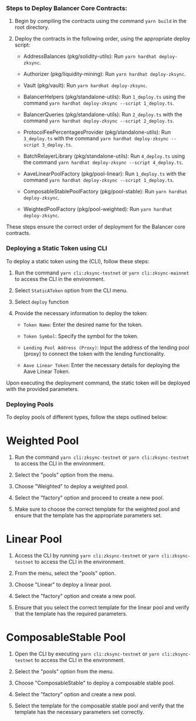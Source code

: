 ### Steps to Deploy Balancer Core Contracts:

1. Begin by compiling the contracts using the command `yarn build` in the root directory.

2. Deploy the contracts in the following order, using the appropriate deploy script:

   - AddressBalances (pkg/solidity-utils): Run `yarn hardhat deploy-zksync`.

   - Authorizer (pkg/liquidity-mining): Run `yarn hardhat deploy-zksync`.

   - Vault (pkg/vault): Run `yarn hardhat deploy-zksync`.

   - BalancerHelpers (pkg/standalone-utils): Run `1_deploy.ts` using the command `yarn hardhat deploy-zksync --script 1_deploy.ts`.

   - BalancerQueries (pkg/standalone-utils): Run `2_deploy.ts` with the command `yarn hardhat deploy-zksync --script 2_deploy.ts`.

   - ProtocolFeePercentagesProvider (pkg/standalone-utils): Run `3_deploy.ts` with the command `yarn hardhat deploy-zksync --script 3_deploy.ts`.

   - BatchRelayerLibrary (pkg/standalone-utils): Run `4_deploy.ts` using the command `yarn hardhat deploy-zksync --script 4_deploy.ts`.

   - AaveLinearPoolFactory (pkg/pool-linear): Run `1_deploy.ts` with the command `yarn hardhat deploy-zksync --script 1_deploy.ts`.

   - ComposableStablePoolFactory (pkg/pool-stable): Run `yarn hardhat deploy-zksync`.

   - WeightedPoolFactory (pkg/pool-weighted): Run `yarn hardhat deploy-zksync`.

These steps ensure the correct order of deployment for the Balancer core contracts.

### Deploying a Static Token using CLI

To deploy a static token using the (CLI), follow these steps:

1. Run the command `yarn cli:zksync-testnet` or `yarn cli:zksync-mainnet` to access the CLI in the environment.

2. Select `StaticAToken` option from the CLI menu.

3. Select `deploy` function

4. Provide the necessary information to deploy the token:

   - `Token Name`: Enter the desired name for the token.

   - `Token Symbol`: Specify the symbol for the token.

   - `Lending Pool Address (Proxy)`: Input the address of the lending pool (proxy) to connect the token with the lending functionality.

   - `Aave Linear Token`: Enter the necessary details for deploying the Aave Linear Token.

Upon executing the deployment command, the static token will be deployed with the provided parameters.

### Deploying Pools

To deploy pools of different types, follow the steps outlined below:

# Weighted Pool

1. Run the command `yarn cli:zksync-testnet` or `yarn cli:zksync-testnet` to access the CLI in the environment.

2. Select the "pools" option from the menu.

3. Choose "Weighted" to deploy a weighted pool.

4. Select the "factory" option and proceed to create a new pool.

5. Make sure to choose the correct template for the weighted pool and ensure that the template has the appropriate parameters set.

# Linear Pool

1. Access the CLI by running `yarn cli:zksync-testnet` or `yarn cli:zksync-testnet` to access the CLI in the environment.

2. From the menu, select the "pools" option.

3. Choose "Linear" to deploy a linear pool.

4. Select the "factory" option and create a new pool.

5. Ensure that you select the correct template for the linear pool and verify that the template has the required parameters.

# ComposableStable Pool

1. Open the CLI by executing `yarn cli:zksync-testnet` or `yarn cli:zksync-testnet` to access the CLI in the environment.

2. Select the "pools" option from the menu.

3. Choose "ComposableStable" to deploy a composable stable pool.

4. Select the "factory" option and create a new pool.

5. Select the template for the composable stable pool and verify that the template has the necessary parameters set correctly.
